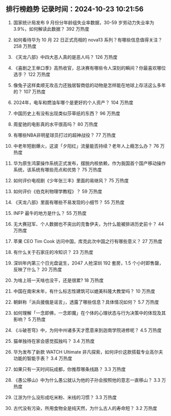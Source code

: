 
## 排行榜趋势 记录时间：2024-10-23 10:21:56
  
  1. 国家统计局发布 9 月份分年龄组失业率数据，30-59 岁劳动力失业率为 3.9%，如何解读此数据？ 392 万热度
    
  2. 如何看待华为 10 月 22 日正式亮相的 nova13 系列？有哪些信息值得关注？ 258 万热度
    
  3. 《天龙八部》中四大恶人真的是恶人吗？ 126 万热度
    
  4. 《喜剧之王单口季》高热收官，总决赛有哪些令人深刻的瞬间？你最喜欢哪位选手？ 122 万热度
    
  5. 像兔子这样柔顺无攻击力还独居智商低的动物是怎样能在地球上存活这么多年的？ 107 万热度
    
  6. 2024年，电车和燃油车哪个是更好的个人资产？ 104 万热度
    
  7. 中国历史上有没有出现类似莎草纸的东西？ 96 万热度
    
  8. 周星驰的电影真的水平很高吗？ 80 万热度
    
  9. 有哪些NBA非明星球员打过的超神战役？ 77 万热度
    
  10. 中老年短剧爆火，这波「夕阳红」流量能否持续？老年人上瘾怎么办？ 76 万热度
    
  11. 华为原生鸿蒙操作系统正式发布，摆脱内核依赖，作为我国首个国产移动操作系统，该系统有哪些亮点和优势？ 75 万热度
    
  12. 如何评价电视剧《少年张三丰》里面的易继风？ 75 万热度
    
  13. 如何评价《伯克利物理学教程》？ 59 万热度
    
  14. 《天龙八部》里面有哪些不易发现的小细节？ 55 万热度
    
  15. INFP 最牛的地方是什么？ 55 万热度
    
  16. 无大赛冠军、个人数据也不突出的克鲁伊夫，为什么能被排进历史前十？ 44 万热度
    
  17. 苹果 CEO Tim Cook 访问中国，库克此次中国之行有哪些意义？ 27 万热度
    
  18. 有什么关于石家庄的冷知识？ 23 万热度
    
  19. 深圳年内第三个日光盘诞生，2047 人抢深圳 192 套房，1.5 个小时即售罄，反映了什么？ 20 万热度
    
  20. 为啥上班一天啥也没干，还是很累? 18 万热度
    
  21. 中国在南宋末年，有什么标志性建筑可以媲美科隆大教堂吗？ 10 万热度
    
  22. 朝鲜称「派兵援俄是谣言」，透露了哪些信息？具体情况如何？ 5.7 万热度
    
  23. 如何理解「一念即佛，一念即魔」在个体的心理状态与行为决策中的体现及其影响？ 5 万热度
    
  24. 《斗破苍穹》中，为何中州诸多天才愿意来到迦南学院进修呢？ 4.5 万热度
    
  25. 猫单独待在家会感觉孤独吗？ 3.4 万热度
    
  26. 华为发布了新款 WATCH Ultimate 非凡探索，如何评价这款搭载专业高尔夫功能的智能手表？ 3.4 万热度
    
  27. 如果只有一天时间玩成都，你推荐哪条线路？ 3.3 万热度
    
  28. 《愚公移山》中为什么愚公就认为他的子孙会按照他的意志一直移山？ 3.3 万热度
    
  29. 江浙为什么没形成吃米粉、米线的习惯？ 3.3 万热度
    
  30. 古代没有污染，所用食物全是纯天然，为什么古人的寿命短？ 3.2 万热度
    